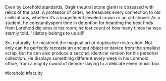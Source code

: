 Even by Lorehold standards, Osgir (neutral stone giant) is obsessed with relics of the past. A professor of order, he treasures every connection to old civilizations, whether it’s a magnificent jeweled crown or an old shovel. As a student, he constantlyspent time in detention for hoarding the best finds from Lorehold dig sites in his room; he lost count of how many times he was sternly told. "History belongs to us all!’’ 

So, naturally, he mastered the magical art of duplicative restoration. Not only can he perfectly recreate an ancient object or device from the smallest scrap, but he can also produce a second, identical version for his personal collection. He displays something different every week in his Lorehold office, from a mighty sword of demon-slaying to a delicate elven music box.

#lorehold
#faculty